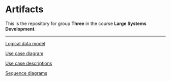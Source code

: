 # Artifacts
This is the repository for group **Three** in the course **Large Systems Development**.

---

[Logical data model](<./Logical Data Model.pdf>)

[Use case diagram](<./Use case diagram/Use case diagram v2.png>)

[Use case descriptions](<./Use case descriptions/Use case descriptions v2.pdf>)

[Sequence diagrams](<./Sequence diagrams>)
